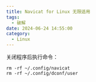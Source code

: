 ```yaml
---
title: Navicat for Linux 无限适用
tags:
  - 破解
date: 2024-06-24 14:55:00
category:
  - Linux
---
```


关闭程序后执行命令：

```shell
rm -rf ~/.config/navicat
rm -rf ~/.config/dconf/user
```